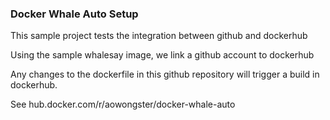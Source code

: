 ### Docker Whale Auto Setup

This sample project tests the integration between github and dockerhub

Using the sample whalesay image, we link a github account to dockerhub

Any changes to the dockerfile in this github repository will trigger a build
in dockerhub.

See hub.docker.com/r/aowongster/docker-whale-auto
